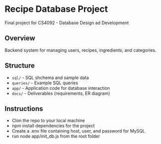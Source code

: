 # Recipe Database Project

Final project for CS4092 - Database Design ad Development

## Overview

Backend system for managing users, recipes, ingredients, and categories.

## Structure

- `sql/` - SQL shchema and sample data
- `queries/` - Example SQL queries
- `app/` - Application code for database interaction
- `docs/` - Deliverables (requirements, ER diagram)

## Instructions

- Clon the repo to your local machine
- npm install dependencies for the project
- Create a .env file containing host, user, and password for MySQL
- run node app/init_db.js from the root folder